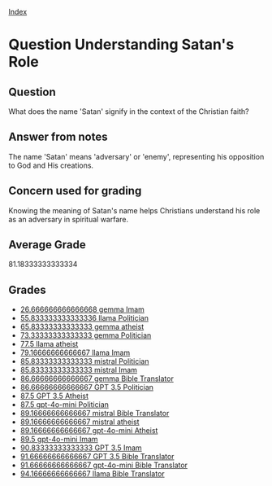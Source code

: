 
[Index](../../index.md)
# Question Understanding Satan's Role
## Question
What does the name 'Satan' signify in the context of the Christian faith?

## Answer from notes
The name 'Satan' means 'adversary' or 'enemy', representing his opposition to God and His creations.

## Concern used for grading
Knowing the meaning of Satan's name helps Christians understand his role as an adversary in spiritual warfare.

## Average Grade
81.18333333333334

## Grades
 * [26.666666666666668 gemma Imam](../answers/gemma_Imam/Understanding_Satan_s_Role.md)
 * [55.833333333333336 llama Politician](../answers/llama_Politician/Understanding_Satan_s_Role.md)
 * [65.83333333333333 gemma atheist](../answers/gemma_atheist/Understanding_Satan_s_Role.md)
 * [73.33333333333333 gemma Politician](../answers/gemma_Politician/Understanding_Satan_s_Role.md)
 * [77.5 llama atheist](../answers/llama_atheist/Understanding_Satan_s_Role.md)
 * [79.16666666666667 llama Imam](../answers/llama_Imam/Understanding_Satan_s_Role.md)
 * [85.83333333333333 mistral Politician](../answers/mistral_Politician/Understanding_Satan_s_Role.md)
 * [85.83333333333333 mistral Imam](../answers/mistral_Imam/Understanding_Satan_s_Role.md)
 * [86.66666666666667 gemma Bible Translator](../answers/gemma_Bible_Translator/Understanding_Satan_s_Role.md)
 * [86.66666666666667 GPT 3.5 Politician](../answers/GPT_3.5_Politician/Understanding_Satan_s_Role.md)
 * [87.5 GPT 3.5 Atheist](../answers/GPT_3.5_Atheist/Understanding_Satan_s_Role.md)
 * [87.5 gpt-4o-mini Politician](../answers/gpt-4o-mini_Politician/Understanding_Satan_s_Role.md)
 * [89.16666666666667 mistral Bible Translator](../answers/mistral_Bible_Translator/Understanding_Satan_s_Role.md)
 * [89.16666666666667 mistral atheist](../answers/mistral_atheist/Understanding_Satan_s_Role.md)
 * [89.16666666666667 gpt-4o-mini Atheist](../answers/gpt-4o-mini_Atheist/Understanding_Satan_s_Role.md)
 * [89.5 gpt-4o-mini Imam](../answers/gpt-4o-mini_Imam/Understanding_Satan_s_Role.md)
 * [90.83333333333333 GPT 3.5 Imam](../answers/GPT_3.5_Imam/Understanding_Satan_s_Role.md)
 * [91.66666666666667 GPT 3.5 Bible Translator](../answers/GPT_3.5_Bible_Translator/Understanding_Satan_s_Role.md)
 * [91.66666666666667 gpt-4o-mini Bible Translator](../answers/gpt-4o-mini_Bible_Translator/Understanding_Satan_s_Role.md)
 * [94.16666666666667 llama Bible Translator](../answers/llama_Bible_Translator/Understanding_Satan_s_Role.md)
